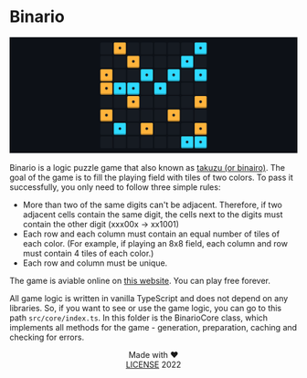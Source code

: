 # Binario

![Game-screenshot](./files/Screenshot.png)

Binario is a logic puzzle game that also known as [takuzu (or binairo)](https://en.wikipedia.org/wiki/Takuzu). The goal of the game is to fill the playing field with tiles of two colors. To pass it successfully, you only need to follow three simple rules:

-   More than two of the same digits can't be adjacent. Therefore, if two adjacent cells contain the same digit, the cells next to the digits must contain the other digit (xxx00x → xx1001)
-   Each row and each column must contain an equal number of tiles of each color. (For example, if playing an 8x8 field, each column and row must contain 4 tiles of each color.)
-   Each row and column must be unique.

The game is aviable online on [this website](https://binario.vercel.app). You can play free forever.

All game logic is written in vanilla TypeScript and does not depend on any libraries. So, if you want to see or use the game logic, you can go to this path `src/core/index.ts`. In this folder is the BinarioCore class, which implements all methods for the game - generation, preparation, caching and checking for errors.

<div align="center">Made with &#9829;</div>
<div align="center"><a href="https://github.com/cheatsnake/binario/blob/master/LICENSE">LICENSE</a> 2022</div>
